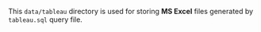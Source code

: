 This `data/tableau` directory is used for storing **MS Excel** files generated by `tableau.sql` query file.